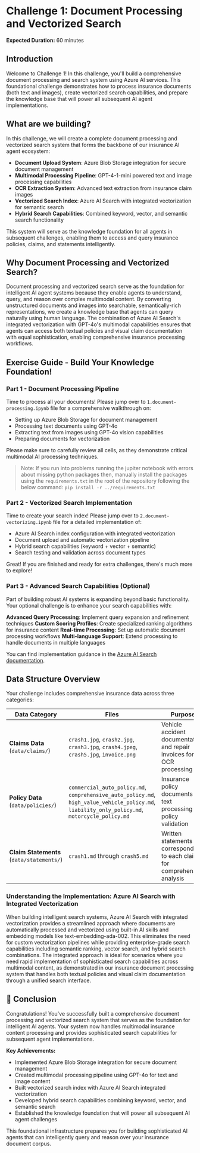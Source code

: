 # Challenge 1: Document Processing and Vectorized Search

**Expected Duration:** 60 minutes

## Introduction
Welcome to Challenge 1! In this challenge, you'll build a comprehensive document processing and search system using Azure AI services. This foundational challenge demonstrates how to process insurance documents (both text and images), create vectorized search capabilities, and prepare the knowledge base that will power all subsequent AI agent implementations.

## What are we building?
In this challenge, we will create a complete document processing and vectorized search system that forms the backbone of our insurance AI agent ecosystem:

- **Document Upload System**: Azure Blob Storage integration for secure document management
- **Multimodal Processing Pipeline**: GPT-4-1-mini powered text and image processing capabilities  
- **OCR Extraction System**: Advanced text extraction from insurance claim images
- **Vectorized Search Index**: Azure AI Search with integrated vectorization for semantic search
- **Hybrid Search Capabilities**: Combined keyword, vector, and semantic search functionality

This system will serve as the knowledge foundation for all agents in subsequent challenges, enabling them to access and query insurance policies, claims, and statements intelligently.

## Why Document Processing and Vectorized Search?
Document processing and vectorized search serve as the foundation for intelligent AI agent systems because they enable agents to understand, query, and reason over complex multimodal content. By converting unstructured documents and images into searchable, semantically-rich representations, we create a knowledge base that agents can query naturally using human language. The combination of Azure AI Search's integrated vectorization with GPT-4o's multimodal capabilities ensures that agents can access both textual policies and visual claim documentation with equal sophistication, enabling comprehensive insurance processing workflows.

## Exercise Guide - Build Your Knowledge Foundation!

### Part 1 - Document Processing Pipeline

Time to process all your documents! Please jump over to `1.document-processing.ipynb` file for a comprehensive walkthrough on:
- Setting up Azure Blob Storage for document management
- Processing text documents using GPT-4o
- Extracting text from images using GPT-4o vision capabilities
- Preparing documents for vectorization

Please make sure to carefully review all cells, as they demonstrate critical multimodal AI processing techniques.

> Note:
>  If you run into problems running the jupiter notebook with errors about missing python packages then, manually install the packages using the `requirements.txt` in the root of the repository following the below command:
> `pip install -r ../requirements.txt`

### Part 2 - Vectorized Search Implementation

Time to create your search index! Please jump over to `2.document-vectorizing.ipynb` file for a detailed implementation of:
- Azure AI Search index configuration with integrated vectorization
- Document upload and automatic vectorization pipeline
- Hybrid search capabilities (keyword + vector + semantic)
- Search testing and validation across document types

Great! If you are finished and ready for extra challenges, there's much more to explore!

### Part 3 - Advanced Search Capabilities (Optional)
Part of building robust AI systems is expanding beyond basic functionality. Your optional challenge is to enhance your search capabilities with:

**Advanced Query Processing**: Implement query expansion and refinement techniques
**Custom Scoring Profiles**: Create specialized ranking algorithms for insurance content
**Real-time Processing**: Set up automatic document processing workflows
**Multi-language Support**: Extend processing to handle documents in multiple languages

You can find implementation guidance in the [Azure AI Search documentation](https://learn.microsoft.com/en-us/azure/search/).

## Data Structure Overview

Your challenge includes comprehensive insurance data across three categories:

| Data Category | Files | Purpose |
|---------------|-------|---------|
| **Claims Data** (`data/claims/`) | `crash1.jpg`, `crash2.jpg`, `crash3.jpg`, `crash4.jpeg`, `crash5.jpg`, `invoice.png` | Vehicle accident documentation and repair invoices for OCR processing |
| **Policy Data** (`data/policies/`) | `commercial_auto_policy.md`, `comprehensive_auto_policy.md`, `high_value_vehicle_policy.md`, `liability_only_policy.md`, `motorcycle_policy.md` | Insurance policy documents for text processing and policy validation |
| **Claim Statements** (`data/statements/`) | `crash1.md` through `crash5.md` | Written statements corresponding to each claim for comprehensive analysis |

### Understanding the Implementation: Azure AI Search with Integrated Vectorization

When building intelligent search systems, Azure AI Search with integrated vectorization provides a streamlined approach where documents are automatically processed and vectorized using built-in AI skills and embedding models like text-embedding-ada-002. This eliminates the need for custom vectorization pipelines while providing enterprise-grade search capabilities including semantic ranking, vector search, and hybrid search combinations. The integrated approach is ideal for scenarios where you need rapid implementation of sophisticated search capabilities across multimodal content, as demonstrated in our insurance document processing system that handles both textual policies and visual claim documentation through a unified search interface.

## 🎯 Conclusion

Congratulations! You've successfully built a comprehensive document processing and vectorized search system that serves as the foundation for intelligent AI agents. Your system now handles multimodal insurance content processing and provides sophisticated search capabilities for subsequent agent implementations.

**Key Achievements:**
- Implemented Azure Blob Storage integration for secure document management
- Created multimodal processing pipeline using GPT-4o for text and image content
- Built vectorized search index with Azure AI Search integrated vectorization
- Developed hybrid search capabilities combining keyword, vector, and semantic search
- Established the knowledge foundation that will power all subsequent AI agent challenges

This foundational infrastructure prepares you for building sophisticated AI agents that can intelligently query and reason over your insurance document corpus.